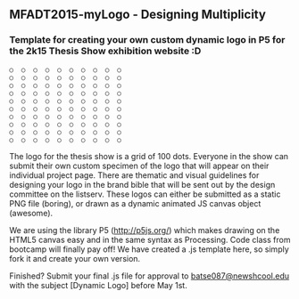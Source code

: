 ## MFADT2015-myLogo - Designing Multiplicity

### Template for creating your own custom dynamic logo in P5 for the 2k15 Thesis Show exhibition website :D

```
○  ○  ○  ○  ○  ○  ○  ○  ○  ○
○  ○  ○  ○  ○  ○  ○  ○  ○  ○
○  ○  ○  ○  ○  ○  ○  ○  ○  ○
○  ○  ○  ○  ○  ○  ○  ○  ○  ○
○  ○  ○  ○  ○  ○  ○  ○  ○  ○
○  ○  ○  ○  ○  ○  ○  ○  ○  ○
○  ○  ○  ○  ○  ○  ○  ○  ○  ○
○  ○  ○  ○  ○  ○  ○  ○  ○  ○
○  ○  ○  ○  ○  ○  ○  ○  ○  ○
○  ○  ○  ○  ○  ○  ○  ○  ○  ○
```

The logo for the thesis show is a grid of 100 dots. Everyone in the show can submit their own custom specimen of the logo that will appear on their individual project page. There are thematic and visual guidelines for designing your logo in the brand bible that will be sent out by the design committee on the listserv. These logos can either be submitted as a static PNG file (boring), or drawn as a dynamic animated JS canvas object (awesome).

We are using the library P5 (http://p5js.org/) which makes drawing on the HTML5 canvas easy and in the same syntax as Processing. Code class from bootcamp will finally pay off! We have created a .js template here, so simply fork it and create your own version. 

Finished? Submit your final .js file for approval to [batse087@newshcool.edu](mailto:batse087@newschool.edu?subject=[DynamicLogo]) with the subject [Dynamic Logo] before May 1st.
